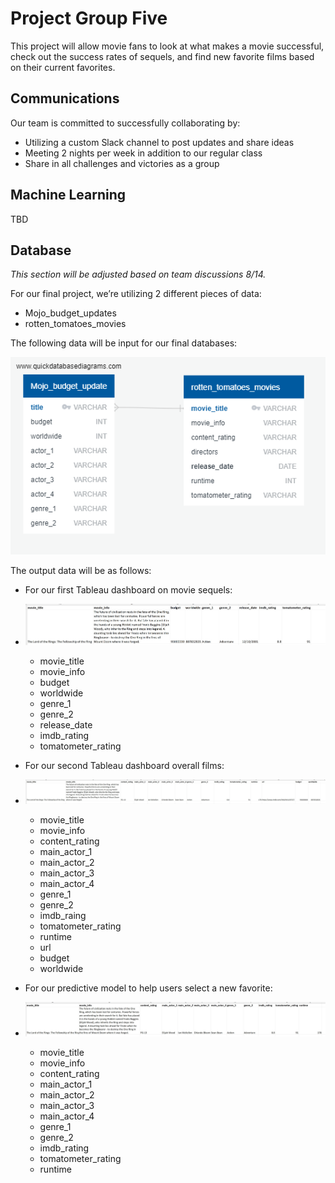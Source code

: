 # Project Group Five #
This project will allow movie fans to look at what makes a movie successful, check out the success rates of sequels, and find new favorite films based on their current favorites.

## Communications ##
Our team is committed to successfully collaborating by:
  * Utilizing a custom Slack channel to post updates and share ideas
  * Meeting 2 nights per week in addition to our regular class
  * Share in all challenges and victories as a group

## Machine Learning ##
TBD

## Database ##
*This section will be adjusted based on team discussions 8/14.*

For our final project, we’re utilizing 2 different pieces of data:
 * Mojo_budget_updates
 * rotten_tomatoes_movies

The following data will be input for our final databases:

![DBD](https://github.com/JaimeStarling/Project_Group_Five/blob/Tracie/Tracie/Group5-Movies-Analysis/QuickDBD-Data%20Bootcamp%20Group%205_%20Movie%20Analysis.png)

The output data will be as follows:

 * For our first Tableau dashboard on movie sequels:
 * ![tab1](https://github.com/JaimeStarling/Project_Group_Five/blob/Tracie/Tracie/Group5-Movies-Analysis/Data/tableau_sequels.jpg)
   * movie_title
   * movie_info
   * budget
   * worldwide
   * genre_1
   * genre_2
   * release_date
   * imdb_rating
   * tomatometer_rating

 * For our second Tableau dashboard overall films:
 * ![tab2](https://github.com/JaimeStarling/Project_Group_Five/blob/Tracie/Tracie/Group5-Movies-Analysis/Data/tableau_overall.jpg)
   * movie_title
   * movie_info
   * content_rating
   * main_actor_1
   * main_actor_2
   * main_actor_3
   * main_actor_4
   * genre_1
   * genre_2
   * imdb_raing
   * tomatometer_rating
   * runtime
   * url
   * budget
   * worldwide

 * For our predictive model to help users select a new favorite:
 * ![predictive](https://github.com/JaimeStarling/Project_Group_Five/blob/Tracie/Tracie/Group5-Movies-Analysis/Data/predictive_data.jpg)
   * movie_title
   * movie_info
   * content_rating
   * main_actor_1
   * main_actor_2
   * main_actor_3
   * main_actor_4
   * genre_1
   * genre_2
   * imdb_rating
   * tomatometer_rating
   * runtime

